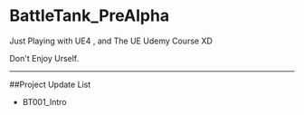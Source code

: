 # BattleTank_PreAlpha

Just Playing with UE4 , and The UE Udemy Course XD 

Don't Enjoy Urself.

---
##Project Update List
* BT001_Intro
